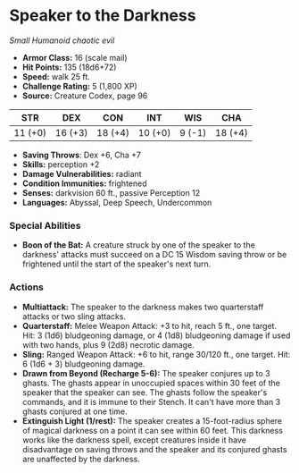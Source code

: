 # Speaker to the Darkness

*Small* *Humanoid* *chaotic evil*

- **Armor Class:** 16 (scale mail)
- **Hit Points:** 135 (18d6+72)
- **Speed:** walk 25 ft.
- **Challenge Rating:** 5 (1,800 XP)
- **Source:** Creature Codex, page 96

| STR | DEX | CON | INT | WIS | CHA |
| --- | --- | --- | --- | --- | --- |
| 11 (+0) | 16 (+3) | 18 (+4) | 10 (+0) | 9 (-1) | 18 (+4) |

- **Saving Throws**: Dex +6, Cha +7
- **Skills:** perception +2
- **Damage Vulnerabilities:** radiant
- **Condition Immunities:** frightened
- **Senses:** darkvision 60 ft., passive Perception 12
- **Languages:** Abyssal, Deep Speech, Undercommon

### Special Abilities

- **Boon of the Bat:** A creature struck by one of the speaker to the darkness' attacks must succeed on a DC 15 Wisdom saving throw or be frightened until the start of the speaker's next turn.

### Actions

- **Multiattack:** The speaker to the darkness makes two quarterstaff attacks or two sling attacks.
- **Quarterstaff:** Melee Weapon Attack: +3 to hit, reach 5 ft., one target. Hit: 3 (1d6) bludgeoning damage, or 4 (1d8) bludgeoning damage if used with two hands, plus 9 (2d8) necrotic damage.
- **Sling:** Ranged Weapon Attack: +6 to hit, range 30/120 ft., one target. Hit: 6 (1d6 + 3) bludgeoning damage.
- **Drawn from Beyond (Recharge 5-6):** The speaker conjures up to 3 ghasts. The ghasts appear in unoccupied spaces within 30 feet of the speaker that the speaker can see. The ghasts follow the speaker's commands, and it is immune to their Stench. It can't have more than 3 ghasts conjured at one time.
- **Extinguish Light (1/rest):** The speaker creates a 15-foot-radius sphere of magical darkness on a point it can see within 60 feet. This darkness works like the darkness spell, except creatures inside it have disadvantage on saving throws and the speaker and its conjured ghasts are unaffected by the darkness.



